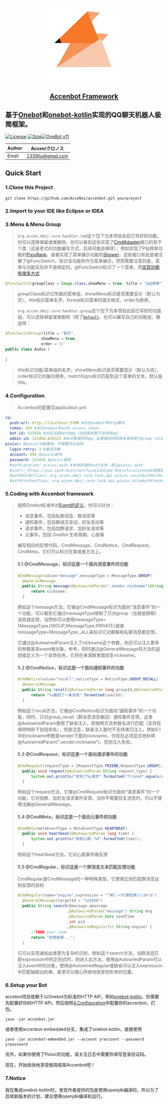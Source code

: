 <div align="center">
<img width="250" src="https://raw.githubusercontent.com/AcceNoi/accenbot/master/accenbot-logo-1.png" alt="logo">
<h2 id="quick-start"><a href="https://github.com/AcceNoi/accenbot/blob/master/README-QUICKSTART.md">Accenbot Framework</a></h2>
</div>

**基于[Onebot](https://github.com/howmanybots/onebot)和[onebot-kotlin](https://github.com/yyuueexxiinngg/onebot-kotlin)实现的QQ聊天机器人极简框架。**
---

[![License](https://img.shields.io/github/license/AcceNoi/dmzjbot)](https://img.shields.io/github/license/AcceNoi/dmzjbot) [![Size](https://img.shields.io/github/repo-size/AcceNoi/dmzjbot)](https://img.shields.io/github/repo-size/AcceNoi/dmzjbot)[![OneBot v11](https://img.shields.io/badge/OneBot-v11-black)](https://github.com/howmanybots/onebot/blob/master/v11/specs/README.md)

| Author | Accen/クロノス    |
| ------ | ----------------- |
| Email  | 1339liu@gmail.com |

## Quick Start

### 1.Clone this Project

```shell
git clone https://github.com/AcceNoi/accenbot.git yourproject
```

### 2.Import to your IDE like Eclipse or IDEA

### 3.Menu & Menu Group

> ```org.accen.dmzj.core.handler.cmd```这个包下为本项目此前已写好的功能，你可以选择保留或者删除。你可以看到这些实现了[CmdAdapter](https://github.com/AcceNoi/accenbot/blob/master/src/main/java/org/accen/dmzj/core/handler/cmd/CmdAdapter.java)接口的若干个类（这是老式的功能编写方式，后续可能会移除），例如实现了P站榜单功能的[PixivRank](https://github.com/AcceNoi/accenbot/blob/master/src/main/java/org/accen/dmzj/core/handler/cmd/PixivRank.java)，或者实现了菜单展示功能的[Shower](https://github.com/AcceNoi/accenbot/blob/master/src/main/java/org/accen/dmzj/core/handler/cmd/Shower.java)，这些接口有些是被注解了@FuncSwitch，标识该功能将作为菜单展示，然而需要注意的是，菜单与功能实际并不是绑定的，@FuncSwitch标识了一个菜单，而[实现功能有很多方式](#user-content-5coding-with-accenbot-framework )
```java
@FuncSwitch(groupClass = Image.class,showMenu = true, title = "p站榜单",format = "p站本月榜[1-9]")
```
> groupClass标识它所属的菜单组，showMenu标识是否需要显示（默认为否），title标识菜单名字，format标识菜单的提示格式，order为排序。

>
> ```org.accen.dmzj.core.handler.group```这个包下为本项目此前已写好的功能组，可以选择保留或者删除（除了[```Default```](https://github.com/AcceNoi/accenbot/blob/master/src/main/java/org/accen/dmzj/core/handler/group/Default.java)，也可以编写自己的功能组，像这样：

```java
@FuncSwitchGroup(title = "音乐",
				showMenu = true,
				order = 3)
public class Audio {

}
```

> title标识功能/菜单组的名字，showMenu标识是否需要显示（默认为否），order标识它的展示顺序，matchSigns标识匹配到这个菜单的文本，默认是title。
>
> 

### 4.Configuration

> Accenbot的配置见application.yml

```yaml
cq: 
  push-url: http://localhost:5700 #对应onebot中http模块
  token: XXX #对应onebot中auth.access_token
  bot-id: 123456 #对应当前bot的qq（当前版本暂不支持多qq）
  admin-id: 123456,654321 #标识管理员的qq，此管理员的权限未来将高于group role为owner、admin的权限
pixivc: #pixivc功能模块，不需要可以去除
  login-retry: 3 #重试次数
  account: XXX #pixivc账号
  password: 123456 #pixivc密码
  #authLocation: pixivc.auth #本地存储的auth文件，默认pixivc.auth
  #vcUrl: https://pix.ipv4.host/verificationCode #verificationCode获取链接
  #authHolderClass: org.accen.dmzj.core.task.api.pixivc.LocalAuthHolder
  #authFresherClass: org.accen.dmzj.core.task.api.pixivc.HttpAuthFresher
```

### 5.Coding with Accenbot framework

> 按照Onebot标准中对[Event的定义](https://github.com/howmanybots/onebot/blob/master/v11/specs/event/README.md)，你可以针对：
>
> - 消息事件，包括私聊消息、群消息等
> - 通知事件，包括群成员变动、好友变动等
> - 请求事件，包括加群请求、加好友请求等
> - 元事件，包括 OneBot 生命周期、心跳等
>
> 编写相应的反馈代码，CmdMessage，CmdNotice，CmdRequest，CmdMeta，它们可以标识在类或者方法上。
>
> #### 5.1 @CmdMessage，标识这是一个面向消息事件的功能
>
> ```java
> @CmdMessage(value="message",messageType = MessageType.GROUP)
> 	@GeneralMessage
> 	public String message(@AutowiredParam(".sender.nickname")String nickname) {
> 		return nickname;
> 	}
> ```
>
> 例如这个message方法，它被@CmdMessage标识为面向“消息事件”的一个功能，可以看到它通过messageType限制了只对group（也就是群聊）消息做反馈，当然你可以使用messageType={MessageType.GROUP,MessageType.PRIVATE}或者messageType=MessageType._ALL来标识它对群聊和私聊消息都反馈。
>
> 它通过@AutowiredParam注入了nickname这个参数，你还可以注入更多的参数甚至event根对象，参考，同时通过@GeneralMessage将方法的返回值定义为一个反馈任务，它将在来源群里面回复nickname。
>
> #### 5.2 @CmdNotice，标识这是一个面向通知事件的功能
>
> ```java
> @CmdNotice(value="recall",noticeType = NoticeType.GROUP_RECALL)
> 	@GeneralMessage
> 	public String recall(@AutowiredParam long groupId,@AutowiredParam long userId) {
> 		return "%s撤回了一条消息".formatted(userId);
> 	}
> ```
>
> 例如这个recall方法，它被@CmdNotice标识为面向“通知事件”的一个功能，同时，只对group_recall（群消息消息撤回）通知事件反馈，这里@AutowiredParam使用了缺省注入，即按照方法参数名进行匹配（支持驼峰明明和下划线命名），但是注意，缺省注入暂时不支持递归注入，例如5.1中的nickname参数是sender下面的nickname，你现在必须显式地标明@AutowiredParam(".sender.nickname")，否则注入失败。
>
> #### 5.3 @CmdRequest，标识这是一个面向请求事件的功能
>
> ```java
> @CmdRequest(requestType = {RequestType.FRIEND,RequestType.GROUP},subType = {RequestSubType.ADD,RequestSubType.INVITE})
> 	public void request(@AutowiredParam String request_type) {
> 		System.out.println("收到了%s请求".formatted("friend".equals(request_type)?"加好友":"加群"));
> 	}
> ```
>
> 例如这个request方法，它被@CmdRequest标识为面向“请求事件”的一个功能，它对加群、加好友请求事件反馈。当你不需要回复消息时，可以不使用注解@GeneralMessage。
>
> #### 5.4 @CmdMeta，标识这是一个面向元事件的功能
>
> ```java
> @CmdMeta(metaEventType = MetaEventType.HEARTBEAT)
> 	public void heartbeat(@AutowiredParam long time) {
> 		System.out.println("收到心跳：%d".formatted(time));
> 	}
> ```
>
> 例如这个heartbeat方法，它对心跳事件做反馈
>
> #### 5.5 @CmdRegular，标识这是一个群消息文本匹配反馈功能
>
> CmdRegular是CmdMessage的一种特殊类型，它使用正则匹配群消息达到反馈的目的
>
> ```java
> @CmdRegular(name="engine",expression = "^用(.+)引擎检索(\\d+)$")
> 	@GeneralMessage(targetId = "123456")
> 	public String search(Qmessage qmassage
> 						,@AutowiredParam("message") String msg
> 						,@AutowiredParam Date sendTime
> 						,int pid
> 						,@AutowiredRegular(1) String engine) {
> 		//TODO your code
> 		return "检索结果...";
> 	}
> ```
>
> 它可以实现诸如此类更为复杂的识别，例如这个search方法，当群消息匹配expression中的正则式时，则进入此方法，使用@AutowiredParam可以注入event中的对象，使用@AutowiredRegular或缺省可以注入expression中匹配抽取出的串，甚至可以随心所欲地改变你形参的位置。

### 6.Setup your Bot

accebot项目依赖于以Onebot为标准的HTTP AIP，例如[onebot-kotlin](https://github.com/yyuueexxiinngg/onebot-kotlin)，你需要先配置好你的HTTP API，然后按照[4.Configuration](#user-content-4configuration )中配置你的accenbot，打包。

```shell
java -jar accenbot.jar
```

或者使用accenbot-embedded分支，集成了onebot-kotlin，直接使用

```shell
java -jar accenbot-embedded.jar --account yraccount --password yrpassword
```

另外，如果你使用了Pixivc的功能，请关注日志中需要你填写登录验证码。

现在，开始愉快地享受极简框架Accenbot吧！

### 7.Notice

我在集成onebot-kotlin时，发现作者提供的包是使用openjdk编译的，所以为了后续新版本的计划，建议使用openjdk编译和运行。